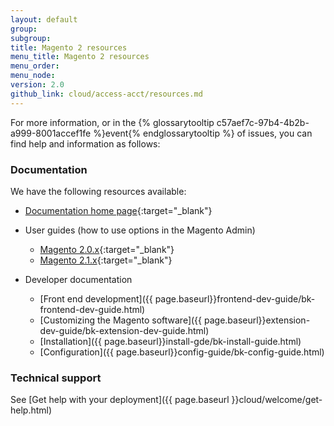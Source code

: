 ```yaml
---
layout: default
group:
subgroup:
title: Magento 2 resources
menu_title: Magento 2 resources
menu_order:
menu_node:
version: 2.0
github_link: cloud/access-acct/resources.md
---
```


For more information, or in the {% glossarytooltip c57aef7c-97b4-4b2b-a999-8001accef1fe %}event{% endglossarytooltip %} of issues, you can find help and information as follows:

### Documentation
We have the following resources available:

*	[Documentation home page](https://magento.com/help/documentation){:target="_blank"}
*	User guides (how to use options in the Magento Admin)

	*	[Magento 2.0.x](http://docs.magento.com/m2/2.0/ee/user_guide/getting-started.html?_ga=1.169393634.291740079.1474814112){:target="_blank"}
	*	[Magento 2.1.x](http://docs.magento.com/m2/ee/user_guide/getting-started.html?_ga=1.169393634.291740079.1474814112){:target="_blank"}
*	Developer documentation

	*	[Front end development]({{ page.baseurl}}frontend-dev-guide/bk-frontend-dev-guide.html)
	*	[Customizing the Magento software]({{ page.baseurl}}extension-dev-guide/bk-extension-dev-guide.html)
	*	[Installation]({{ page.baseurl}}install-gde/bk-install-guide.html)
	*	[Configuration]({{ page.baseurl}}config-guide/bk-config-guide.html)

### Technical support
See [Get help with your deployment]({{ page.baseurl }}cloud/welcome/get-help.html)

